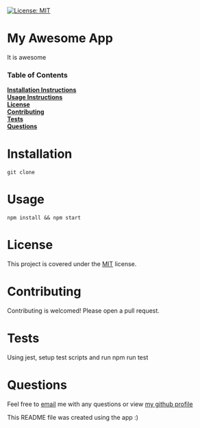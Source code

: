
  [![License: MIT](https://img.shields.io/badge/License-MIT-blue.svg)](https://opensource.org/licenses/MIT)
  
  # My Awesome App
  It is awesome

  ### Table of Contents
  **[Installation Instructions](#installation)**<br>
  **[Usage Instructions](#usage)**<br>
  **[License](#license)**<br>
  **[Contributing](#contributing)**<br>
  **[Tests](#tests)**<br>
  **[Questions](#questions)**<br>

  # Installation
  ```git clone ```

  # Usage
  ```npm install && npm start```
  
  # License
  This project is covered under the [MIT](https://opensource.org/licenses/MIT) license.

  # Contributing
  Contributing is welcomed! Please open a pull request.  

  # Tests
  Using jest, setup test scripts and run npm run test

  # Questions
  Feel free to [email](hello@christianbmartinez.com) me with any questions or view [my github profile](https://github.com/christianbmartinez)

  
This README file was created using the app :)
